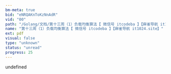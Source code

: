 ```yaml
---
bm-meta: true
bid: "eNRQAKnToKzNnAdR"
vid: "00"
path: "/Golang/文档/第十三周（1）负载均衡算法【 微信号 itcodeba 】【麻雀导航 it1024.site】.pdf"
name: "第十三周（1）负载均衡算法【 微信号 itcodeba 】【麻雀导航 it1024.site】"
ext: pdf
visual: false
type: "unknown"
status: "unread"
progress: 25
---
```

undefined